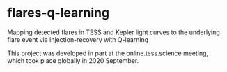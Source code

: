 # flares-q-learning

Mapping detected flares in TESS and Kepler light curves to the underlying flare event via injection-recovery with Q-learning

This project was developed in part at the online.tess.science meeting, which took place globally in 2020 September.
